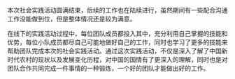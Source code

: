 本次社会实践活动圆满结束，后续的工作也在陆续进行，虽然期间有一些配合沟通工作没能做到位，但是整体情况还是较为满意。

在线下的实践活动过程中，每位团队成员都投入其中，充分利用自己掌握的技能和优势，每位小队成员都尽自己可能地做好自己的工作，同时也学习了更多的技能来帮助团队完成本次的社会实践活动。通过这次实践活动，不仅是深入了解了中国新时代农村的现状以及发展变化历程，对中国的国情有了更深入的理解，同时也是对团队合作共同完成一件事情的一种锻炼，一个好的团队才能做出好的工作。



